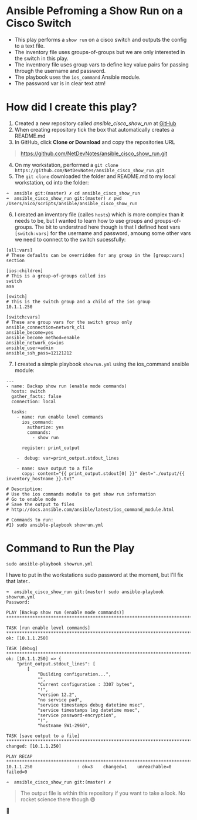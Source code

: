 # Ansible Pefroming a Show Run on a Cisco Switch 

* This play performs a `show run` on a cisco switch and outputs the config to a text file. 
* The inventory file uses groups-of-groups but we are only interested in the switch in this play.
* The inventrory file uses group vars to define key value pairs for passing through the username and password.
* The playbook uses the `ios_command` Ansible module.
* The password var is in clear text atm!

# How did I create this play?

1. Created a new repository called *ansible_cisco_show_run* at [GitHub](www.github.com)
2. When creating repository tick the box that automatically creates a README.md
3. In GitHub, click **Clone or Download** and copy the repositories URL
> https://github.com/NetDevNotes/ansible_cisco_show_run.git
4. On my workstation, performed a `git clone https://github.com/NetDevNotes/ansible_cisco_show_run.git`
5. The `git clone` downloaded the folder and README.md to my local workstation, cd into the folder:
```
➜  ansible git:(master) ✗ cd ansible_cisco_show_run
➜  ansible_cisco_show_run git:(master) ✗ pwd
/Users/nico/scripts/ansible/ansible_cisco_show_run
```
6. I created an inventory file (calles `hosts`) which is more complex than it needs to be, but I wanted to learn how to use groups and groups-of-groups.  The bit to understnad here though is that I defined host vars `[switch:vars]` for the username and password, amoung some other vars we need to connect to the switch sucessfully:
```
[all:vars]
# These defaults can be overridden for any group in the [group:vars] section

[ios:children]
# This is a group-of-groups called ios
switch
asa

[switch]
# This is the switch group and a child of the ios group
10.1.1.250

[switch:vars]
# These are group vars for the switch group only
ansible_connection=network_cli
ansible_become=yes
ansible_become_method=enable
ansible_network_os=ios
ansible_user=admin
ansible_ssh_pass=12121212
```
7. I created a simple playbook `showrun.yml` using the ios_command ansible module:
```
---
- name: Backup show run (enable mode commands)
  hosts: switch
  gather_facts: false
  connection: local

  tasks:
    - name: run enable level commands
      ios_command:
        authorize: yes
        commands:
          - show run

      register: print_output

    -  debug: var=print_output.stdout_lines

    - name: save output to a file
      copy: content="{{ print_output.stdout[0] }}" dest="./output/{{ inventory_hostname }}.txt"

# Description:
# Use the ios commands module to get show run information
# Go to enable mode
# Save the output to files
# http://docs.ansible.com/ansible/latest/ios_command_module.html

# Commands to run:
#1) sudo ansible-playbook showrun.yml
```
# Command to Run the Play

`sudo ansible-playbook showrun.yml`

I have to put in the workstations sudo password at the moment, but I'll fix that later..
```
➜  ansible_cisco_show_run git:(master) sudo ansible-playbook showrun.yml
Password:

PLAY [Backup show run (enable mode commands)] ***************************************************************************************

TASK [run enable level commands] ****************************************************************************************************
ok: [10.1.1.250]

TASK [debug] ************************************************************************************************************************
ok: [10.1.1.250] => {
    "print_output.stdout_lines": [
        [
            "Building configuration...",
            "",
            "Current configuration : 3307 bytes",
            "!",
            "version 12.2",
            "no service pad",
            "service timestamps debug datetime msec",
            "service timestamps log datetime msec",
            "service password-encryption",
            "!",
            "hostname SW1-2960",
```
```
TASK [save output to a file] ********************************************************************************************************
changed: [10.1.1.250]

PLAY RECAP **************************************************************************************************************************
10.1.1.250                 : ok=3    changed=1    unreachable=0    failed=0

➜  ansible_cisco_show_run git:(master) ✗
```
> The output file is within this repository if you want to take a look.  No rocket science there though :smile:

:musical_keyboard:
